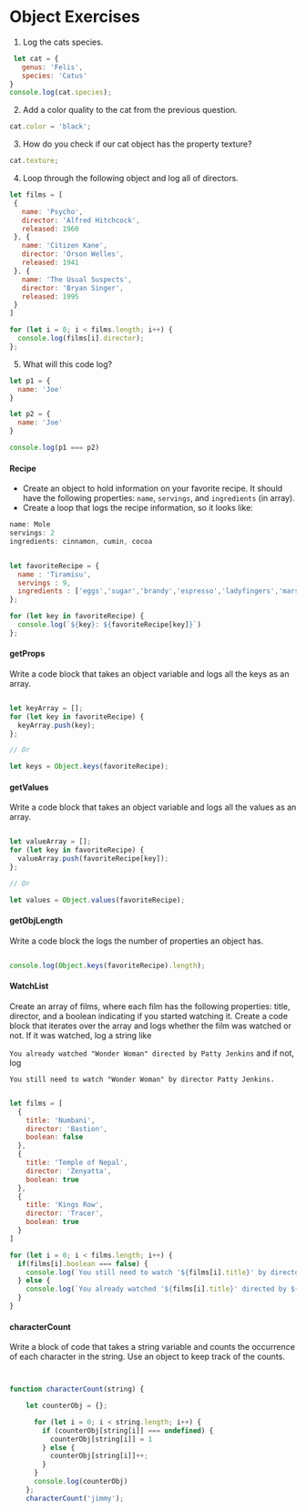 # Object Exercises

1. Log the cats species.

```js
 let cat = {
   genus: 'Felis',
   species: 'Catus'
}
console.log(cat.species);
```

2. Add a color quality to the cat from the previous question.

```js
cat.color = 'black';
```

3. How do you check if our cat object has the property texture?

```js
cat.texture;
```

4. Loop through the following object and log all of directors.

``` js
let films = [
 {
   name: 'Psycho',
   director: 'Alfred Hitchcock',
   released: 1960
 }, {
   name: 'Citizen Kane',
   director: 'Orson Welles',
   released: 1941
 }, {
   name: 'The Usual Suspects',
   director: 'Bryan Singer',
   released: 1995
 }
]

for (let i = 0; i < films.length; i++) {
  console.log(films[i].director);
};

```

5. What will this code log?

```js
let p1 = {
  name: 'Joe'
}

let p2 = {
  name: 'Joe'
}

console.log(p1 === p2)

```

<!-- false -->


#### Recipe

* Create an object to hold information on your favorite recipe. It should have the following properties: `name`, `servings`, and `ingredients` (in array).
* Create a loop that logs the recipe information, so it looks like:

```javascript
name: Mole
servings: 2
ingredients: cinnamon, cumin, cocoa
```

```js

let favoriteRecipe = {
  name : 'Tiramisu',
  servings : 9,
  ingredients : ['eggs','sugar','brandy','espresso','ladyfingers','marscapone cheese','salt']
};

for (let key in favoriteRecipe) {
  console.log(`${key}: ${favoriteRecipe[key]}`)
};

```

#### getProps
Write a code block that takes an object variable and logs all the keys as an array.

```js

let keyArray = [];
for (let key in favoriteRecipe) {
  keyArray.push(key);
};

// Or

let keys = Object.keys(favoriteRecipe);

```

#### getValues
Write a code block that takes an object variable and logs all the values as an array.

```js

let valueArray = [];
for (let key in favoriteRecipe) {
  valueArray.push(favoriteRecipe[key]);
};

// Or

let values = Object.values(favoriteRecipe);

```

#### getObjLength
Write a code block the logs the number of properties an object has.

```js

console.log(Object.keys(favoriteRecipe).length);

```

#### WatchList
Create an array of films, where each film has the following properties: title, director, and a boolean indicating if you started watching it.
Create a code block that iterates over the array and logs whether the film was watched or not. If it was watched, log a string like

`You already watched "Wonder Woman" directed by Patty Jenkins`
and if not, log

`You still need to watch "Wonder Woman" by director Patty Jenkins. `

```js

let films = [
  {
    title: 'Numbani',
    director: 'Bastion',
    boolean: false
  },
  {
    title: 'Temple of Nepal',
    director: 'Zenyatta',
    boolean: true
  },
  {
    title: 'Kings Row',
    director: 'Tracer',
    boolean: true
  }
]

for (let i = 0; i < films.length; i++) {
  if(films[i].boolean === false) {
    console.log(`You still need to watch '${films[i].title}' by director ${films[i].director}.`)
  } else {
    console.log(`You already watched '${films[i].title}' directed by ${films[i].director}.`)
  }
}

```

#### characterCount
Write a block of code that takes a string variable and counts the occurrence of each character in the string. Use an object to keep track of the counts.

```js


function characterCount(string) {  

    let counterObj = {};

      for (let i = 0; i < string.length; i++) {
        if (counterObj[string[i]] === undefined) {
          counterObj[string[i]] = 1
        } else {
          counterObj[string[i]]++;
        }
      }
      console.log(counterObj)
    };
    characterCount('jimmy');
